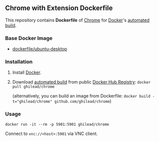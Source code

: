 ## Chrome with Extension Dockerfile


This repository contains **Dockerfile** of [Chrome](https://www.google.com/chrome/browser/) for [Docker](https://www.docker.com/)'s [automated build](https://registry.hub.docker.com/u/ghilead/chrome/).


### Base Docker Image

* [dockerfile/ubuntu-desktop](http://dockerfile.github.io/#/ubuntu-desktop)


### Installation

1. Install [Docker](https://www.docker.com/).

2. Download [automated build](https://registry.hub.docker.com/u/ghilead/chrome/) from public [Docker Hub Registry](https://registry.hub.docker.com/): `docker pull ghilead/chrome`

   (alternatively, you can build an image from Dockerfile: `docker build -t="ghilead/chrome" github.com/ghilead/chrome`)


### Usage

    docker run -it --rm -p 5901:5901 ghilead/chrome


Connect to `vnc://<host>:5901` via VNC client.
